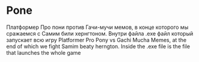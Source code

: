 # Pone 
Платформер Про пони против Гачи-мучи мемов, в конце которого мы сражаемся с Самим били хернгтоном. Внутри файла .exe файл который запускает всю игру
Platformer Pro Pony vs Gachi Mucha Memes, at the end of which we fight Samim beaty herngton. Inside the .exe file is the file that launches the whole game
